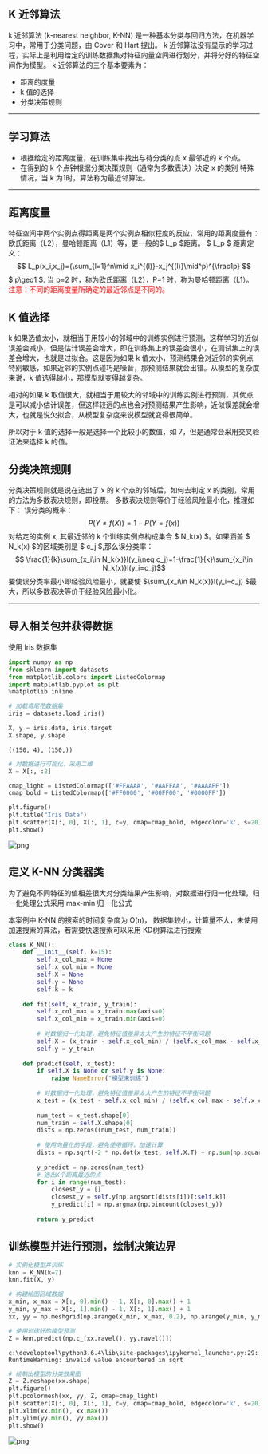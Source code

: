 
## K 近邻算法
k 近邻算法 (k-nearest neighbor, K-NN) 是一种基本分类与回归方法，在机器学习中，常用于分类问题，由 Cover 和 Hart 提出。
k 近邻算法没有显示的学习过程，实际上是利用给定的训练数据集对特征向量空间进行划分，并将分好的特征空间作为模型。
k 近邻算法的三个基本要素为：
* 距离的度量
* k 值的选择
* 分类决策规则
***
## 学习算法
* 根据给定的距离度量，在训练集中找出与待分类的点 x 最邻近的 k 个点。
* 在得到的 k 个点钟根据分类决策规则（通常为多数表决）决定 x 的类别
特殊情况，当 k 为1时，算法称为最近邻算法。
***
## 距离度量
特征空间中两个实例点得距离是两个实例点相似程度的反应，常用的距离度量有：欧氏距离（L2），曼哈顿距离（L1）等，更一般的$ L_p $距离。
$ L_p $ 距离定义：
$$ L_p(x_i,x_j)=(\sum_{l=1}^n\mid x_i^{(l)}-x_j^{(l)}\mid^p)^{\frac1p} $$
$ p\geq1 $. 当 p=2 时，称为欧氏距离（L2），P=1 时，称为曼哈顿距离（L1）。
<font color=red> 注意：不同的距离度量所确定的最近邻点是不同的。</font>

## K 值选择
k 如果选值太小，就相当于用较小的邻域中的训练实例进行预测，这样学习的近似误差会减小，但是估计误差会增大，即在训练集上的误差会很小，在测试集上的误差会增大，也就是过拟合。这是因为如果 k 值太小，预测结果会对近邻的实例点特别敏感，如果近邻的实例点碰巧是噪音，那预测结果就会出错。从模型的复杂度来说，k 值选得越小，那模型就变得越复杂。

相对的如果 k 取值很大，就相当于用较大的邻域中的训练实例进行预测，其优点是可以减小估计误差，但这样较远的点也会对预测结果产生影响，近似误差就会增大，也就是说欠拟合，从模型复杂度来说模型就变得很简单。

所以对于 k 值的选择一般是选择一个比较小的数值，如 7，但是通常会采用交叉验证法来选择 k 的值。

## 分类决策规则
分类决策规则就是说在选出了 x 的 k 个点的邻域后，如何去判定 x 的类别，常用的方法为多数表决规则，即投票。
多数表决规则等价于经验风险最小化，推理如下：
误分类的概率：
$$ P(Y\neq f(X))=1-P(Y=f(x)) $$
对给定的实例 x, 其最近邻的 k 个训练实例点构成集合 $ N_k(x) $。如果涵盖 $ N_k(x) $的区域类别是 $ c_j $,那么误分类率：
$$ \frac{1}{k}\sum_{x_i\in N_k(x)}I(y_i\neq c_j)=1-\frac{1}{k}\sum_{x_i\in N_k(x)}I(y_i=c_j)$$
要使误分类率最小即经验风险最小，就要使 $\sum_{x_i\in N_k(x)}I(y_i=c_j) $最大，所以多数表决等价于经验风险最小化。

***
## 导入相关包并获得数据
使用 Iris 数据集


```python
import numpy as np
from sklearn import datasets
from matplotlib.colors import ListedColormap
import matplotlib.pyplot as plt
%matplotlib inline
```


```python
# 加载鸢尾花数据集
iris = datasets.load_iris()

X, y = iris.data, iris.target
X.shape, y.shape
```




    ((150, 4), (150,))




```python
# 对数据进行可视化，采用二维
X = X[:, :2]

cmap_light = ListedColormap(['#FFAAAA', '#AAFFAA', '#AAAAFF'])
cmap_bold = ListedColormap(['#FF0000', '#00FF00', '#0000FF'])

plt.figure()
plt.title("Iris Data")
plt.scatter(X[:, 0], X[:, 1], c=y, cmap=cmap_bold, edgecolor='k', s=20)
plt.show()
```


![png](output_4_0.png)


## 定义 K-NN 分类器类
为了避免不同特征的值相差很大对分类结果产生影响，对数据进行归一化处理，归一化处理公式采用 max-min 归一化公式

本案例中 K-NN 的搜索的时间复杂度为 O(n)， 数据集较小，计算量不大，未使用加速搜索的算法，若需要快速搜索可以采用 KD树算法进行搜索


```python
class K_NN():
    def __init__(self, k=15):
        self.x_col_max = None
        self.x_col_min = None
        self.X = None
        self.y = None
        self.k = k
    
    def fit(self, x_train, y_train):
        self.x_col_max = x_train.max(axis=0)
        self.x_col_min = x_train.min(axis=0)
        
        # 对数据归一化处理，避免特征值差异太大产生的特征不平衡问题
        self.X = (x_train - self.x_col_min) / (self.x_col_max - self.x_col_min)
        self.y = y_train
        
    def predict(self, x_test):
        if self.X is None or self.y is None:
            raise NameError("模型未训练")
        
        # 对数据归一化处理，避免特征值差异太大产生的特征不平衡问题
        x_test = (x_test - self.x_col_min) / (self.x_col_max - self.x_col_min)
        
        num_test = x_test.shape[0]
        num_train = self.X.shape[0]
        dists = np.zeros((num_test, num_train))
        
        # 使用向量化的手段，避免使用循环，加速计算
        dists = np.sqrt(-2 * np.dot(x_test, self.X.T) + np.sum(np.square(self.X), axis=1) + np.transpose([np.sum(np.square(x_test), axis=1)]))
        
        y_predict = np.zeros(num_test)
        # 选出K个距离最近的点
        for i in range(num_test):
            closest_y = []
            closest_y = self.y[np.argsort(dists[i])[:self.k]]
            y_predict[i] = np.argmax(np.bincount(closest_y))
        
        return y_predict
```

## 训练模型并进行预测，绘制决策边界


```python
# 实例化模型并训练
knn = K_NN(k=7)
knn.fit(X, y)
```


```python
# 构建绘图区域数据
x_min, x_max = X[:, 0].min() - 1, X[:, 0].max() + 1
y_min, y_max = X[:, 1].min() - 1, X[:, 1].max() + 1
xx, yy = np.meshgrid(np.arange(x_min, x_max, 0.2), np.arange(y_min, y_max, 0.2))

# 使用训练好的模型预测
Z = knn.predict(np.c_[xx.ravel(), yy.ravel()])
```

    c:\developtool\python3.6.4\lib\site-packages\ipykernel_launcher.py:29: RuntimeWarning: invalid value encountered in sqrt
    


```python
# 绘制出模型的分类效果图
Z = Z.reshape(xx.shape)
plt.figure()
plt.pcolormesh(xx, yy, Z, cmap=cmap_light)
plt.scatter(X[:, 0], X[:, 1], c=y, cmap=cmap_bold, edgecolor='k', s=20)
plt.xlim(xx.min(), xx.max())
plt.ylim(yy.min(), yy.max())
plt.show()
```


![png](output_10_0.png)

